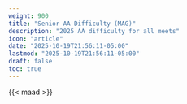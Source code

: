 ```yaml
---
weight: 900
title: "Senior AA Difficulty (MAG)"
description: "2025 AA difficulty for all meets"
icon: "article"
date: "2025-10-19T21:56:11-05:00"
lastmod: "2025-10-19T21:56:11-05:00"
draft: false
toc: true
---
```


{{< maad >}}
